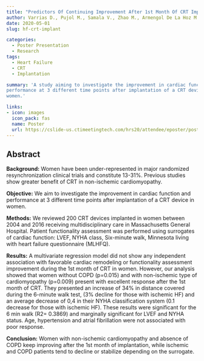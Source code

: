 ```yaml
---
title: "Predictors Of Continuing Improvement After 1st Month Of CRT Implantation In Women With Heart Failure (hf)"
author: Varrias D., Pujol M., Samala V., Zhao M., Armengol De La Hoz M. A., Paschalidis A., Shah R., Silverman M., Heist E. K., Singh J. P., Das S.
date: 2020-05-01
slug: hf-crt-implant

categories:
  - Poster Presentation
  - Research
tags:
  - Heart Failure
  - CRT
  - Implantation

summary: 'A study aiming to investigate the improvement in cardiac function and
performance at 3 different time points after implantation of a CRT device in
women.'

links:
- icon: images
  icon_pack: fas
  name: Poster
  url: https://cslide-us.ctimeetingtech.com/hrs20/attendee/eposter/poster/1433
---
```


## Abstract

**Background:**
Women have been under-represented in major randomized resynchronization clinical
trials and constitute 13-31%. Previous studies show greater benefit of CRT in
non-ischemic cardiomyopathy.

**Objective:**
We aim to investigate the improvement in cardiac function and performance at 3
different time points after implantation of a CRT device in women.

**Methods:**
We reviewed 200 CRT devices implanted in women between 2004 and 2016 receiving
multidisciplinary care in Massachusetts General Hospital. Patient functionality
assessment was performed using surrogates of cardiac function: LVEF, NYHA class,
Six-minute walk, Minnesota living with heart failure questionnaire (MLHFQ).

**Results:**
A multivariate regression model did not show any independent association with
favorable cardiac remodeling or functionality assessment improvement during the
1st month of CRT in women. However, our analysis showed that women without COPD
(p=0.015) and with non-ischemic type of cardiomyopathy (p=0.009) present with
excellent response after the 1st month of CRT. They presented an increase of 34%
in distance covered during the 6-minute walk test, (3% decline for those with
ischemic HF) and an average decrease of 0,4 in their NYHA classification system
(0.1 decrease for those with ischemic HF). These results were significant for
the 6 min walk (R2= 0.3869) and marginally significant for LVEF and NYHA status.
Age, hypertension and atrial fibrillation were not associated with poor
response.

**Conclusion:**
Women with non-ischemic cardiomyopathy and absence of COPD keep improving after
the 1st month of implantation, while ischemic and COPD patients tend to decline
or stabilize depending on the surrogate.
